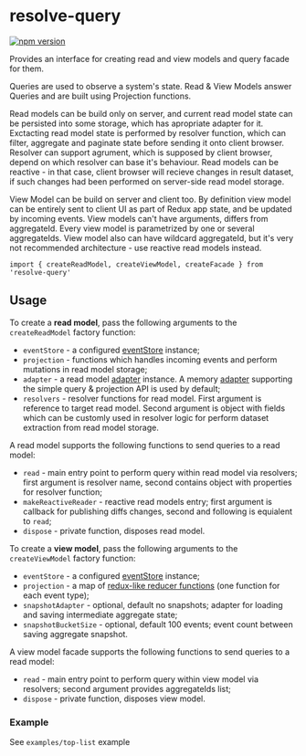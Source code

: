 # **resolve-query**
[![npm version](https://badge.fury.io/js/resolve-query.svg)](https://badge.fury.io/js/resolve-query)

Provides an interface for creating read and view models and query facade for them. 

Queries are used to observe a system's state. Read & View Models answer Queries and are built using Projection functions.

Read models can be build only on server, and current read model state can be persisted into some storage, which has apropriate adapter for it. Exctacting read model state is performed by resolver function, which can filter, aggregate and paginate state before sending it onto client browser. Resolver can support agrument, which is supposed by client browser, depend on which resolver can base it's behaviour. Read models can be reactive - in that case, client browser will recieve changes in result dataset, if such changes had been performed on server-side read model storage.

View Model can be build on server and client too. By definition view model can be entirely sent to client UI as part of Redux app state, and be updated by incoming events. View models can't have arguments, differs from aggregateId. Every view model is parametrized by one or several aggregateIds. 
View model also can have wildcard aggregateId, but it's very not recommended architecture - use reactive read models instead.

```
import { createReadModel, createViewModel, createFacade } from 'resolve-query'
```

## Usage
To create a **read model**, pass the following arguments to the `createReadModel` factory function:
* `eventStore` - a configured [eventStore](../resolve-es) instance;
* `projection` - functions which handles incoming events and perform mutations in read model storage; 
* `adapter` - a read model [adapter](../readmodel-adapters) instance. A memory [adapter](../readmodel-adapters/resolve-readmodel-memory) supporting the simple query & projection API is used by default;
* `resolvers` - resolver functions for read model. First argument is reference to target read model. Second argument is object with fields which can be customly used in resolver logic for perform dataset extraction from read model storage.

A read model supports the following functions to send queries to a read model:
* `read` - main entry point to perform query within read model via resolvers; first argument is resolver name, second contains object with properties for resolver function;
* `makeReactiveReader` - reactive read models entry; first argument is callback for publishing diffs changes, second and following is equialent to `read`;
* `dispose` - private function, disposes read model.


To create a **view model**, pass the following arguments to the `createViewModel` factory function:
* `eventStore` - a configured [eventStore](../resolve-es) instance;
* `projection` - a map of [redux-like reducer functions](https://redux.js.org/docs/basics/Reducers.html) (one function for each event type);
* `snapshotAdapter` - optional, default no snapshots; adapter for loading and saving intermediate aggregate state;
* `snapshotBucketSize` - optional, default 100 events; event count between saving aggregate snapshot.

A view model facade supports the following functions to send queries to a read model:
* `read` - main entry point to perform query within view model via resolvers; second argument provides aggregateIds list;
* `dispose` - private function, disposes view model.


### Example
See `examples/top-list` example
